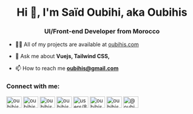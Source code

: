 <h1 align="center">Hi 👋, I'm Saïd Oubihi, aka Oubihis</h1>
<h3 align="center">UI/Front-end Developer from Morocco</h3>

- 👨‍💻 All of my projects are available at [oubihis.com](https://oubihis.com)

- 💬 Ask me about **Vuejs, Tailwind CSS,**

- 📫 How to reach me **oubihis@gmail.com**

<h3 align="left">Connect with me:</h3>
<p align="left">
<a href="https://codepen.io/oubihis" target="blank"><img align="center" src="https://raw.githubusercontent.com/rahuldkjain/github-profile-readme-generator/master/src/images/icons/Social/codepen.svg" alt="oubihis" height="30" width="40" /></a>
<a href="https://dev.to/oubihis" target="blank"><img align="center" src="https://raw.githubusercontent.com/rahuldkjain/github-profile-readme-generator/master/src/images/icons/Social/devto.svg" alt="oubihis" height="30" width="40" /></a>
<a href="https://twitter.com/oubihis" target="blank"><img align="center" src="https://raw.githubusercontent.com/rahuldkjain/github-profile-readme-generator/master/src/images/icons/Social/twitter.svg" alt="oubihis" height="30" width="40" /></a>
<a href="https://linkedin.com/in/oubihis" target="blank"><img align="center" src="https://raw.githubusercontent.com/rahuldkjain/github-profile-readme-generator/master/src/images/icons/Social/linked-in-alt.svg" alt="oubihis" height="30" width="40" /></a>
<a href="https://stackoverflow.com/users/users/8134307/oubihis" target="blank"><img align="center" src="https://raw.githubusercontent.com/rahuldkjain/github-profile-readme-generator/master/src/images/icons/Social/stack-overflow.svg" alt="users/8134307/oubihis" height="30" width="40" /></a>
<a href="https://dribbble.com/oubihis" target="blank"><img align="center" src="https://raw.githubusercontent.com/rahuldkjain/github-profile-readme-generator/master/src/images/icons/Social/dribbble.svg" alt="oubihis" height="30" width="40" /></a>
<a href="https://www.behance.net/oubihis" target="blank"><img align="center" src="https://raw.githubusercontent.com/rahuldkjain/github-profile-readme-generator/master/src/images/icons/Social/behance.svg" alt="oubihis" height="30" width="40" /></a>
<a href="https://medium.com/@oubihis" target="blank"><img align="center" src="https://raw.githubusercontent.com/rahuldkjain/github-profile-readme-generator/master/src/images/icons/Social/medium.svg" alt="@oubihis" height="30" width="40" /></a>
</p>


